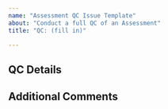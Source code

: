 ```yaml
---
name: "Assessment QC Issue Template"
about: "Conduct a full QC of an Assessment"
title: "QC: (fill in)"

---
```

## QC Details
<!--- What assessment(s) is/are being submitted for QC -->

## Additional Comments
<!--- Not required, anything else import pertaining to this QC -->
